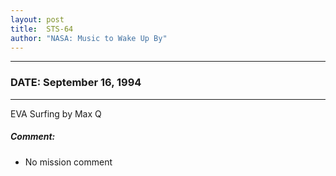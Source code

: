 ```yaml
---
layout: post
title:  STS-64
author: "NASA: Music to Wake Up By"
---
```


----
### DATE: September 16, 1994
----
EVA Surfing by Max Q

##### Comment:
* No mission comment
